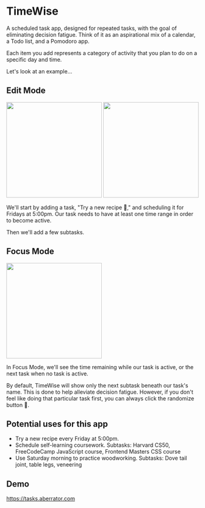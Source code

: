 # TimeWise

A scheduled task app, designed for repeated tasks, with the goal of eliminating decision fatigue. Think of it as an aspirational mix of a calendar, a Todo list, and a Pomodoro app.

Each item you add represents a category of activity that you plan to do on a specific day and time.

Let's look at an example...

## Edit Mode

<img height="250px" src="https://github.com/aberrator9/supertask/assets/127802772/5b08fb20-7f1d-47e3-9928-b14a4228b954" />
<img height="250px" src="https://github.com/aberrator9/supertask/assets/127802772/d3efb876-a242-4704-8d64-1bd1d41abb58" />

We'll start by adding a task, "Try a new recipe 🥧," and scheduling it for Fridays at 5:00pm. Our task needs to have at least one time range in order to become active.

Then we'll add a few subtasks.

## Focus Mode
<img height="250px" src="https://github.com/aberrator9/supertask/assets/127802772/08cadde9-f80b-4edf-ab3b-ebbb7605583d" />

In Focus Mode, we'll see the time remaining while our task is active, or the next task when no task is active.

By default, TimeWise will show only the next subtask beneath our task's name. This is done to help alleviate decision fatigue. However, if you don't feel like doing that particular task first, you can always click the randomize button 🎲.

## Potential uses for this app

- Try a new recipe every Friday at 5:00pm.
- Schedule self-learning coursework. Subtasks: Harvard CS50, FreeCodeCamp JavaScript course, Frontend Masters CSS course
- Use Saturday morning to practice woodworking. Subtasks: Dove tail joint, table legs, veneering

## Demo
https://tasks.aberrator.com
